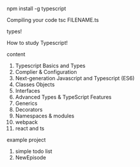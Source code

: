 npm install -g typescript

Compiling your code
tsc FILENAME.ts

types!

How to study Typescript!

content
1. Typescript Basics and Types
2. Complier & Configuration 
3. Next-generation Javascript and Typescript (ES6)
4. Classes Objects
5. Interfaces
6. Advanced Types & TypeScript Features
7. Generics
8. Decorators
9. Namespaces & modules
10. webpack
11. react and ts


example project
1. simple todo list
2. NewEpisode